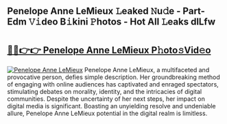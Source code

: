 ## Penelope Anne LeMieux 𝙻eaked 𝙽u𝚍e - Part-Edm 𝚅𝚒deo B𝚒kini 𝙿hotos - Hot All 𝙻eaks dlLfw

# <h2><a href="http://ld0anu6.urlbe.top/?page=Penelope+Anne+LeMieux">🔗🔗👉👉 Penelope Anne LeMieux P𝚑oto𝚜Vid𝚎o</a></h2>

[![Penelope Anne LeMieux](https://i.imgur.com/eBuTRDB.gif)](http://ld0anu6.urlbe.top/?page=Penelope+Anne+LeMieux)
Penelope Anne LeMieux, a multifaceted and provocative person, defies simple description. Her groundbreaking method of engaging with online audiences has captivated and enraged spectators, stimulating debates on morality, identity, and the intricacies of digital communities. Despite the uncertainty of her next steps, her impact on digital media is significant. Boasting an unyielding resolve and undeniable allure, Penelope Anne LeMieux potential in the digital realm is limitless.
